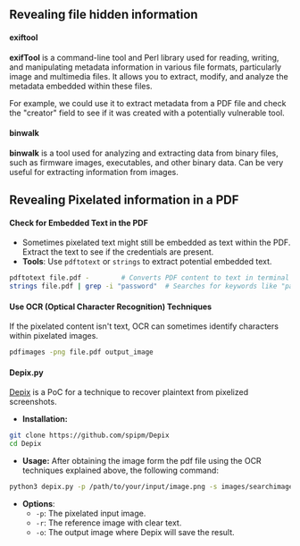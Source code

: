 ## Revealing file hidden information 

#### exiftool
**exifTool** is a command-line tool and Perl library used for reading, writing, and manipulating metadata information in various file formats, particularly image and multimedia files. It allows you to extract, modify, and analyze the metadata embedded within these files.

For example, we could use it to extract metadata from a PDF file and check the "creator" field to see if it was created with a potentially vulnerable tool.

#### binwalk
**binwalk** is a tool used for analyzing and extracting data from binary files, such as firmware images, executables, and other binary data. Can be very useful for extracting information from images.

## Revealing Pixelated information in a PDF

#### Check for Embedded Text in the PDF

- Sometimes pixelated text might still be embedded as text within the PDF. Extract the text to see if the credentials are present.
- **Tools**: Use `pdftotext` or `strings` to extract potential embedded text.

```bash
pdftotext file.pdf -        # Converts PDF content to text in terminal
strings file.pdf | grep -i "password"  # Searches for keywords like "password" or "user"
```

#### Use OCR (Optical Character Recognition) Techniques
If the pixelated content isn't text, OCR can sometimes identify characters within pixelated images.

``` bash
pdfimages -png file.pdf output_image
```
#### Depix.py
[Depix](https://github.com/spipm/Depix) is a PoC for a technique to recover plaintext from pixelized screenshots.

- **Installation:**
```bash
git clone https://github.com/spipm/Depix
cd Depix
```

- **Usage:**
After obtaining the image form the pdf file using the OCR techniques explained above, the following command:

```bash
python3 depix.py -p /path/to/your/input/image.png -s images/searchimages/debruinseq_notepad_Windows10_closeAndSpaced.png -o /path/to/your/output.png
```

- **Options**:
	- `-p`: The pixelated input image.
	- `-r`: The reference image with clear text.
	- `-o`: The output image where Depix will save the result.


